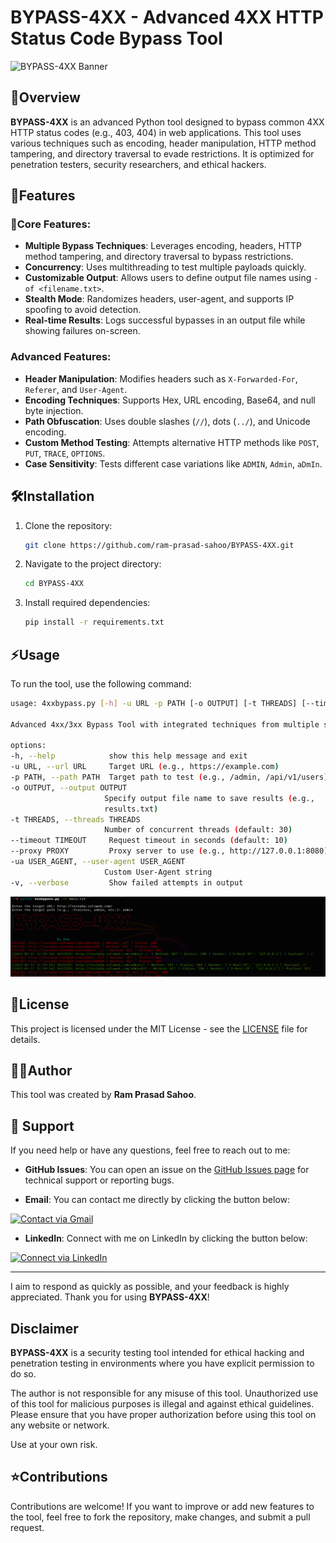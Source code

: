 # **BYPASS-4XX** - Advanced 4XX HTTP Status Code Bypass Tool

![BYPASS-4XX Banner](https://img.shields.io/badge/Tool-BYPASS--4XX-blue.svg)

## 📢Overview
**BYPASS-4XX** is an advanced Python tool designed to bypass common 4XX HTTP status codes (e.g., 403, 404) in web applications. This tool uses various techniques such as encoding, header manipulation, HTTP method tampering, and directory traversal to evade restrictions. It is optimized for penetration testers, security researchers, and ethical hackers.

## 🚀Features

### 🔑Core Features:
- **Multiple Bypass Techniques**: Leverages encoding, headers, HTTP method tampering, and directory traversal to bypass restrictions.
- **Concurrency**: Uses multithreading to test multiple payloads quickly.
- **Customizable Output**: Allows users to define output file names using `-of <filename.txt>`.
- **Stealth Mode**: Randomizes headers, user-agent, and supports IP spoofing to avoid detection.
- **Real-time Results**: Logs successful bypasses in an output file while showing failures on-screen.

### Advanced Features:
- **Header Manipulation**: Modifies headers such as `X-Forwarded-For`, `Referer`, and `User-Agent`.
- **Encoding Techniques**: Supports Hex, URL encoding, Base64, and null byte injection.
- **Path Obfuscation**: Uses double slashes (`//`), dots (`../`), and Unicode encoding.
- **Custom Method Testing**: Attempts alternative HTTP methods like `POST`, `PUT`, `TRACE`, `OPTIONS`.
- **Case Sensitivity**: Tests different case variations like `ADMIN`, `Admin`, `aDmIn`.

## 🛠️Installation

1. Clone the repository:
   ```bash
   git clone https://github.com/ram-prasad-sahoo/BYPASS-4XX.git
2. Navigate to the project directory:
   ```bash
   cd BYPASS-4XX
3. Install required dependencies:
   ```bash
   pip install -r requirements.txt

## ⚡Usage
   To run the tool, use the following command:
   ```bash
   usage: 4xxbypass.py [-h] -u URL -p PATH [-o OUTPUT] [-t THREADS] [--timeout TIMEOUT] [--proxy PROXY] [-ua USER_AGENT] [-v]

Advanced 4xx/3xx Bypass Tool with integrated techniques from multiple sources.

options:
  -h, --help            show this help message and exit
  -u URL, --url URL     Target URL (e.g., https://example.com)
  -p PATH, --path PATH  Target path to test (e.g., /admin, /api/v1/users)
  -o OUTPUT, --output OUTPUT
                        Specify output file name to save results (e.g.,
                        results.txt)
  -t THREADS, --threads THREADS
                        Number of concurrent threads (default: 30)
  --timeout TIMEOUT     Request timeout in seconds (default: 10)
  --proxy PROXY         Proxy server to use (e.g., http://127.0.0.1:8080)
  -ua USER_AGENT, --user-agent USER_AGENT
                        Custom User-Agent string
  -v, --verbose         Show failed attempts in output
   ```
![BYPASS-4XX Banner](https://github.com/ram-prasad-sahoo/BYPASS-4XX/raw/main/tool.png)
## 📄License

This project is licensed under the MIT License - see the [LICENSE](LICENSE) file for details.
## 👨‍💻Author

This tool was created by **Ram Prasad Sahoo**.

## 💬 **Support**

If you need help or have any questions, feel free to reach out to me:

- **GitHub Issues**: You can open an issue on the [GitHub Issues page](https://github.com/ram-prasad-sahoo/BYPASS-4XX/issues) for technical support or reporting bugs.
  
- **Email**: You can contact me directly by clicking the button below:

[![Contact via Gmail](https://img.shields.io/badge/Contact%20via-Gmail-c14438?style=flat&logo=gmail&logoColor=white)](mailto:ramprasadsahoo42@gmail.com)

- **LinkedIn**: Connect with me on LinkedIn by clicking the button below:

[![Connect via LinkedIn](https://img.shields.io/badge/Connect%20via-LinkedIn-0077b5?style=flat&logo=linkedin&logoColor=white)](https://www.linkedin.com/in/ramprasadsahoo/)

---

I aim to respond as quickly as possible, and your feedback is highly appreciated. Thank you for using **BYPASS-4XX**!



## Disclaimer

**BYPASS-4XX** is a security testing tool intended for ethical hacking and penetration testing in environments where you have explicit permission to do so. 

The author is not responsible for any misuse of this tool. Unauthorized use of this tool for malicious purposes is illegal and against ethical guidelines. Please ensure that you have proper authorization before using this tool on any website or network.

Use at your own risk.
## ⭐Contributions
Contributions are welcome! If you want to improve or add new features to the tool, feel free to fork the repository, make changes, and submit a pull request.
